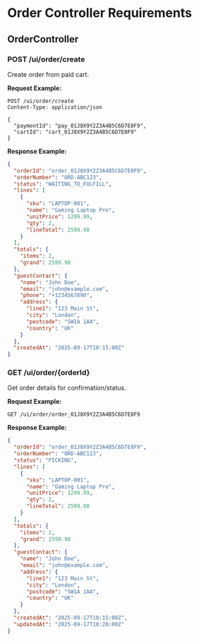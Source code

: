# Order Controller Requirements

## OrderController

### POST /ui/order/create
Create order from paid cart.

**Request Example:**
```
POST /ui/order/create
Content-Type: application/json

{
  "paymentId": "pay_01J8X9Y2Z3A4B5C6D7E8F9",
  "cartId": "cart_01J8X9Y2Z3A4B5C6D7E8F9"
}
```

**Response Example:**
```json
{
  "orderId": "order_01J8X9Y2Z3A4B5C6D7E8F9",
  "orderNumber": "ORD-ABC123",
  "status": "WAITING_TO_FULFILL",
  "lines": [
    {
      "sku": "LAPTOP-001",
      "name": "Gaming Laptop Pro",
      "unitPrice": 1299.99,
      "qty": 2,
      "lineTotal": 2599.98
    }
  ],
  "totals": {
    "items": 2,
    "grand": 2599.98
  },
  "guestContact": {
    "name": "John Doe",
    "email": "john@example.com",
    "phone": "+1234567890",
    "address": {
      "line1": "123 Main St",
      "city": "London",
      "postcode": "SW1A 1AA",
      "country": "UK"
    }
  },
  "createdAt": "2025-09-17T10:15:00Z"
}
```

### GET /ui/order/{orderId}
Get order details for confirmation/status.

**Request Example:**
```
GET /ui/order/order_01J8X9Y2Z3A4B5C6D7E8F9
```

**Response Example:**
```json
{
  "orderId": "order_01J8X9Y2Z3A4B5C6D7E8F9",
  "orderNumber": "ORD-ABC123",
  "status": "PICKING",
  "lines": [
    {
      "sku": "LAPTOP-001",
      "name": "Gaming Laptop Pro",
      "unitPrice": 1299.99,
      "qty": 2,
      "lineTotal": 2599.98
    }
  ],
  "totals": {
    "items": 2,
    "grand": 2599.98
  },
  "guestContact": {
    "name": "John Doe",
    "email": "john@example.com",
    "address": {
      "line1": "123 Main St",
      "city": "London",
      "postcode": "SW1A 1AA",
      "country": "UK"
    }
  },
  "createdAt": "2025-09-17T10:15:00Z",
  "updatedAt": "2025-09-17T10:20:00Z"
}
```
